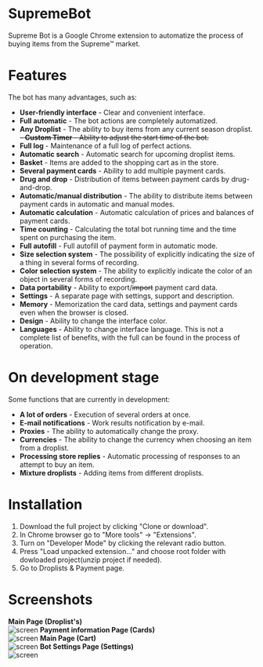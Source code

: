 # SupremeBot
Supreme Bot is a Google Chrome extension to automatize the process of buying items from the Supreme™ market.

# Features  
The bot has many advantages, such as:
- **User-friendly interface** - Clear and convenient interface.
- **Full automatic** - The bot actions are completely automatized.
- **Any Droplist** - The ability to buy items from any current season droplist.
~~- **Custom Timer** - Ability to adjust the start time of the bot.~~
- **Full log** - Maintenance of a full log of perfect actions.
- **Automatic search** - Automatic search for upcoming droplist items.
- **Basket** - Items are added to the shopping cart as in the store.
- **Several payment cards** - Ability to add multiple payment cards.
- **Drug and drop** - Distribution of items between payment cards by drug-and-drop.
- **Automatic/manual distribution** - The ability to distribute items between payment cards in automatic and manual modes.
- **Automatic calculation** - Automatic calculation of prices and balances of payment cards.
- **Time counting** - Calculating the total bot running time and the time spent on purchasing the item.
- **Full autofill** - Full autofill of payment form in automatic mode.
- **Size selection system** - The possibility of explicitly indicating the size of a thing in several forms of recording.
- **Color selection system** - The ability to explicitly indicate the color of an object in several forms of recording.
- **Data portability** - Ability to export/~~import~~ payment card data. 
- **Settings** - A separate page with settings, support and description.
- **Memory** - Memorization the card data, settings and payment cards even when the browser is closed.
- **Design** - Ability to change the interface color.
- **Languages** - Ability to change interface language.
This is not a complete list of benefits, with the full can be found in the process of operation.

# On development stage
Some functions that are currently in development:
- **A lot of orders** - Execution of several orders at once.
- **E-mail notifications** - Work results notification by e-mail.
- **Proxies** - The ability to automatically change the proxy.
- **Currencies** - The ability to change the currency when choosing an item from a droplist.
- **Processing store replies** - Automatic processing of responses to an attempt to buy an item.
- **Mixture droplists** - Adding items from different droplists.

# Installation  
1. Download the full project by clicking "Clone or download".
2. In Chrome browser go to "More tools" -> "Extensions".
3. Turn on "Developer Mode" by clicking the relevant radio button.
4. Press "Load unpacked extension..." and choose root folder with dowloaded project(unzip project if needed).
5. Go to Droplists & Payment page.


# Screenshots
**Main Page (Droplist's)**  
![screen](https://raw.githubusercontent.com/Shitovdm/SupremeBot/master/img/screenshots/screenshot-1.png) 
**Payment information Page (Cards)**  
![screen](https://raw.githubusercontent.com/Shitovdm/SupremeBot/master/img/screenshots/screenshot-2.png)
**Main Page (Cart)**    
![screen](https://raw.githubusercontent.com/Shitovdm/SupremeBot/master/img/screenshots/screenshot-3.png) 
**Bot Settings Page (Settings)**    
![screen](https://raw.githubusercontent.com/Shitovdm/SupremeBot/master/img/screenshots/screenshot-4.png)
